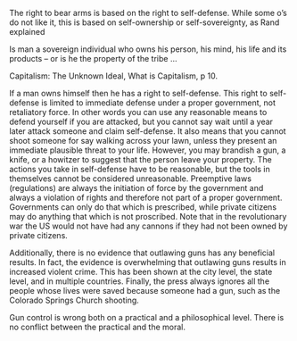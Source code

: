 
The right to bear arms is based on the right to self-defense. While some o’s do not like it, this is based on self-ownership or self-sovereignty, as Rand explained

Is man a sovereign individual who owns his person, his mind, his life and its products – or is he the property of the tribe …

Capitalism: The Unknown Ideal, What is Capitalism, p 10.

If a man owns himself then he has a right to self-defense. This right to self-defense is limited to immediate defense under a proper government, not retaliatory force. In other words you can use any reasonable means to defend yourself if you are attacked, but you cannot say wait until a year later attack someone and claim self-defense. It also means that you cannot shoot someone for say walking across your lawn, unless they present an immediate plausible threat to your life. However, you may brandish a gun, a knife, or a howitzer to suggest that the person leave your property. The actions you take in self-defense have to be reasonable, but the tools in themselves cannot be considered unreasonable. Preemptive laws (regulations) are always the initiation of force by the government and always a violation of rights and therefore not part of a proper government. Governments can only do that which is prescribed, while private citizens may do anything that which is not proscribed. Note that in the revolutionary war the US would not have had any cannons if they had not been owned by private citizens.

Additionally, there is no evidence that outlawing guns has any beneficial results. In fact, the evidence is overwhelming that outlawing guns results in increased violent crime. This has been shown at the city level, the state level, and in multiple countries. Finally, the press always ignores all the people whose lives were saved because someone had a gun, such as the Colorado Springs Church shooting.

Gun control is wrong both on a practical and a philosophical level. There is no conflict between the practical and the moral.